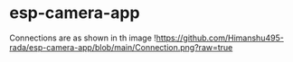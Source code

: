 # esp-camera-app

Connections are as shown in th image !https://github.com/Himanshu495-rada/esp-camera-app/blob/main/Connection.png?raw=true
